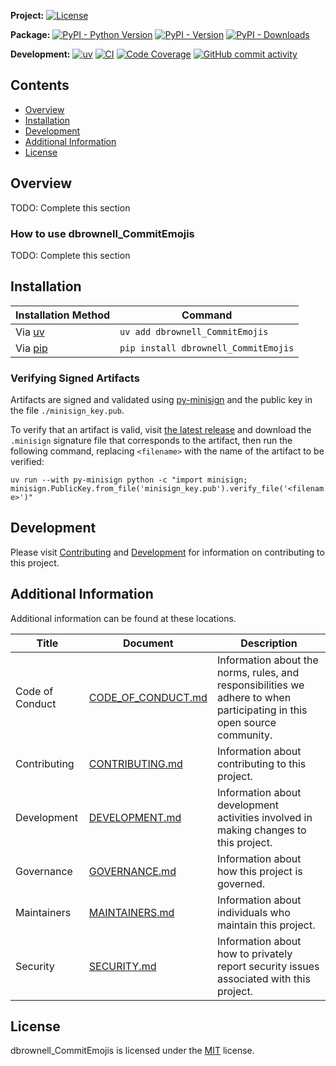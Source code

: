 **Project:**
[![License](https://img.shields.io/github/license/davidbrownell/dbrownell_CommitEmojis?color=dark-green)](https://github.com/davidbrownell/dbrownell_CommitEmojis/blob/master/LICENSE)

**Package:**
[![PyPI - Python Version](https://img.shields.io/pypi/pyversions/dbrownell_CommitEmojis?color=dark-green)](https://pypi.org/project/dbrownell_CommitEmojis/)
[![PyPI - Version](https://img.shields.io/pypi/v/dbrownell_CommitEmojis?color=dark-green)](https://pypi.org/project/dbrownell_CommitEmojis/)
[![PyPI - Downloads](https://img.shields.io/pypi/dm/dbrownell_CommitEmojis)](https://pypistats.org/packages/dbrownell_CommitEmojis)

**Development:**
[![uv](https://img.shields.io/endpoint?url=https://raw.githubusercontent.com/astral-sh/uv/main/assets/badge/v0.json)](https://github.com/astral-sh/uv)
[![CI](https://github.com/davidbrownell/dbrownell_CommitEmojis/actions/workflows/CICD.yml/badge.svg)](https://github.com/davidbrownell/dbrownell_CommitEmojis/actions/workflows/CICD.yml)
[![Code Coverage](https://img.shields.io/endpoint?url=https://gist.githubusercontent.com/davidbrownell/f15146b1b8fdc0a5d45ac0eb786a84f7/raw/dbrownell_CommitEmojis_code_coverage.json)](https://github.com/davidbrownell/dbrownell_CommitEmojis/actions)
[![GitHub commit activity](https://img.shields.io/github/commit-activity/y/davidbrownell/dbrownell_CommitEmojis?color=dark-green)](https://github.com/davidbrownell/dbrownell_CommitEmojis/commits/main/)

<!-- Content above this delimiter will be copied to the generated README.md file. DO NOT REMOVE THIS COMMENT, as it will cause regeneration to fail. -->

## Contents
- [Overview](#overview)
- [Installation](#installation)
- [Development](#development)
- [Additional Information](#additional-information)
- [License](#license)

## Overview
TODO: Complete this section

### How to use dbrownell_CommitEmojis
TODO: Complete this section

<!-- Content below this delimiter will be copied to the generated README.md file. DO NOT REMOVE THIS COMMENT, as it will cause regeneration to fail. -->

## Installation

| Installation Method | Command |
| --- | --- |
| Via [uv](https://github.com/astral-sh/uv) | `uv add dbrownell_CommitEmojis` |
| Via [pip](https://pip.pypa.io/en/stable/) | `pip install dbrownell_CommitEmojis` |

### Verifying Signed Artifacts
Artifacts are signed and validated using [py-minisign](https://github.com/x13a/py-minisign) and the public key in the file `./minisign_key.pub`.

To verify that an artifact is valid, visit [the latest release](https://github.com/davidbrownell/dbrownell_CommitEmojis/releases/latest) and download the `.minisign` signature file that corresponds to the artifact, then run the following command, replacing `<filename>` with the name of the artifact to be verified:

`uv run --with py-minisign python -c "import minisign; minisign.PublicKey.from_file('minisign_key.pub').verify_file('<filename>')"`

## Development
Please visit [Contributing](https://github.com/davidbrownell/dbrownell_CommitEmojis/blob/main/CONTRIBUTING.md) and [Development](https://github.com/davidbrownell/dbrownell_CommitEmojis/blob/main/DEVELOPMENT.md) for information on contributing to this project.

## Additional Information
Additional information can be found at these locations.

| Title | Document | Description |
| --- | --- | --- |
| Code of Conduct | [CODE_OF_CONDUCT.md](https://github.com/davidbrownell/dbrownell_CommitEmojis/blob/main/CODE_OF_CONDUCT.md) | Information about the norms, rules, and responsibilities we adhere to when participating in this open source community. |
| Contributing | [CONTRIBUTING.md](https://github.com/davidbrownell/dbrownell_CommitEmojis/blob/main/CONTRIBUTING.md) | Information about contributing to this project. |
| Development | [DEVELOPMENT.md](https://github.com/davidbrownell/dbrownell_CommitEmojis/blob/main/DEVELOPMENT.md) | Information about development activities involved in making changes to this project. |
| Governance | [GOVERNANCE.md](https://github.com/davidbrownell/dbrownell_CommitEmojis/blob/main/GOVERNANCE.md) | Information about how this project is governed. |
| Maintainers | [MAINTAINERS.md](https://github.com/davidbrownell/dbrownell_CommitEmojis/blob/main/MAINTAINERS.md) | Information about individuals who maintain this project. |
| Security | [SECURITY.md](https://github.com/davidbrownell/dbrownell_CommitEmojis/blob/main/SECURITY.md) | Information about how to privately report security issues associated with this project. |

## License
dbrownell_CommitEmojis is licensed under the <a href="https://choosealicense.com/licenses/MIT/" target="_blank">MIT</a> license.
